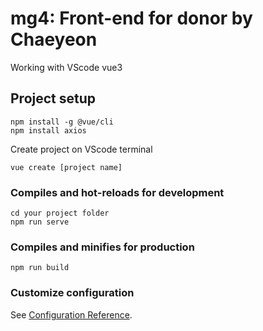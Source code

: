 # mg4: Front-end for donor by Chaeyeon
Working with VScode vue3
## Project setup
```
npm install -g @vue/cli
npm install axios
```
Create project on VScode terminal
```
vue create [project name]
```
### Compiles and hot-reloads for development
```
cd your project folder
npm run serve
```

### Compiles and minifies for production
```
npm run build
```


### Customize configuration
See [Configuration Reference](https://cli.vuejs.org/config/).
